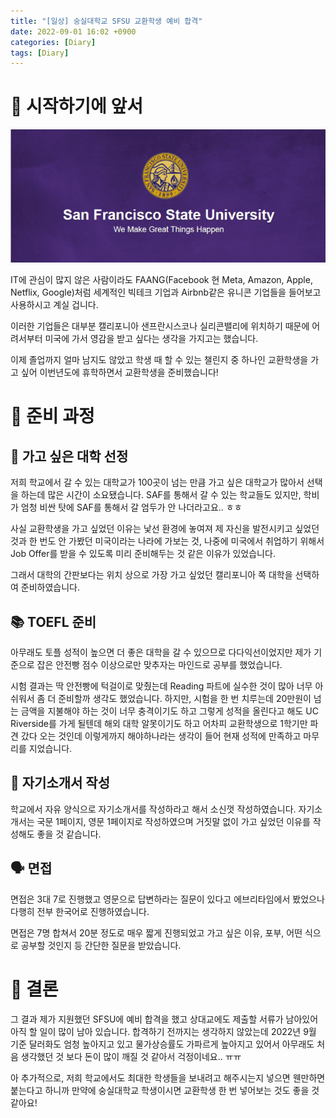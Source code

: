 ```yaml
---
title: "[일상] 숭실대학교 SFSU 교환학생 예비 합격"
date: 2022-09-01 16:02 +0900
categories: [Diary]
tags: [Diary]
---
```


# 🛫 시작하기에 앞서

![SFSU](/uploads/sfsu1.png)

IT에 관심이 많지 않은 사람이라도 FAANG(Facebook 현 Meta, Amazon, Apple, Netflix, Google)처럼 세계적인 빅테크 기업과 Airbnb같은 유니콘 기업들을 들어보고 사용하시고 계실 겁니다.

이러한 기업들은 대부분 캘리포니아 샌프란시스코나 실리콘밸리에 위치하기 때문에 어려서부터 미국에 가서 영감을 받고 싶다는 생각을 가지고는 했습니다.

이제 졸업까지 얼마 남지도 않았고 학생 때 할 수 있는 챌린지 중 하나인 교환학생을 가고 싶어 이번년도에 휴학하면서 교환학생을 준비했습니다!

# 🫠 준비 과정

## 📝 가고 싶은 대학 선정

저희 학교에서 갈 수 있는 대학교가 100곳이 넘는 만큼 가고 싶은 대학교가 많아서 선택을 하는데 많은 시간이 소요됐습니다. SAF를 통해서 갈 수 있는 학교들도 있지만, 학비가 엄청 비싼 탓에 SAF를 통해서 갈 엄두가 안 나더라고요.. ㅎㅎ

사실 교환학생을 가고 싶었던 이유는 낯선 환경에 놓여져 제 자신을 발전시키고 싶었던 것과 한 번도 안 가봤던 미국이라는 나라에 가보는 것, 나중에 미국에서 취업하기 위해서 Job Offer를 받을 수 있도록 미리 준비해두는 것 같은 이유가 있었습니다.

그래서 대학의 간판보다는 위치 상으로 가장 가고 싶었던 캘리포니아 쪽 대학을 선택하여 준비하였습니다.

## 📚 TOEFL 준비

아무래도 토플 성적이 높으면 더 좋은 대학을 갈 수 있으므로 다다익선이었지만 제가 기준으로 잡은 안전빵 점수 이상으로만 맞추자는 마인드로 공부를 했었습니다.

시험 결과는 딱 안전빵에 턱걸이로 맞췄는데 Reading 파트에 실수한 것이 많아 너무 아쉬워서 좀 더 준비할까 생각도 했었습니다. 하지만, 시험을 한 번 치루는데 20만원이 넘는 금액을 지불해야 하는 것이 너무 충격이기도 하고 그렇게 성적을 올린다고 해도 UC Riverside를 가게 될텐데 해외 대학 알못이기도 하고 어차피 교환학생으로 1학기만 파견 갔다 오는 것인데 이렇게까지 해야하나라는 생각이 들어 현재 성적에 만족하고 마무리를 지었습니다.

## 🐛 자기소개서 작성

학교에서 자유 양식으로 자기소개서를 작성하라고 해서 소신껏 작성하였습니다. 자기소개서는 국문 1페이지, 영문 1페이지로 작성하였으며 거짓말 없이 가고 싶었던 이유를 작성해도 좋을 것 같습니다.

## 🗣 면접

면접은 3대 7로 진행했고 영문으로 답변하라는 질문이 있다고 에브리타임에서 봤었으나 다행히 전부 한국어로 진행하였습니다.

면접은 7명 합쳐서 20분 정도로 매우 짧게 진행되었고 가고 싶은 이유, 포부, 어떤 식으로 공부할 것인지 등 간단한 질문을 받았습니다.

# 🙂 결론

그 결과 제가 지원했던 SFSU에 예비 합격을 했고 상대교에도 제출할 서류가 남아있어 아직 할 일이 많이 남아 있습니다. 합격하기 전까지는 생각하지 않았는데 2022년 9월 기준 달러화도 엄청 높아지고 있고 물가상승률도 가파르게 높아지고 있어서 아무래도 처음 생각했던 것 보다 돈이 많이 깨질 것 같아서 걱정이네요.. ㅠㅠ

아 추가적으로, 저희 학교에서도 최대한 학생들을 보내려고 해주시는지 넣으면 웬만하면 붙는다고 하니까 만약에 숭실대학교 학생이시면 교환학생 한 번 넣어보는 것도 좋을 것 같아요!




















